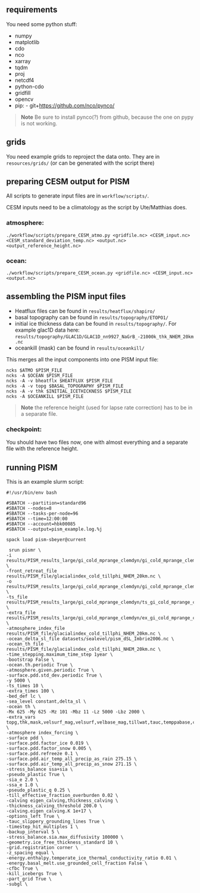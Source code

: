 

## requirements

You need some python stuff:

- numpy
- matplotlib
- cdo
- nco
- xarray
- tqdm
- proj
- netcdf4
- python-cdo
- gridfill
- opencv
- pip: - git+https://github.com/nco/pynco/

> **Note**
> Be sure to install pynco(?) from github, because the one on pypy is not working.


## grids
You need example grids to reproject the data onto. They are in `resources/grids/` (or can be generated with the script there)

## preparing CESM output for PISM
All scripts to generate input files are in `workflow/scripts/`.

CESM inputs need to be a climatology as the script by Ute/Matthias does.

### atmosphere:
```
./workflow/scripts/prepare_CESM_atmo.py <gridfile.nc> <CESM_input.nc> <CESM_standard_deviation_temp.nc> <output.nc> <output_reference_height.nc>
```

### ocean:
```
./workflow/scripts/prepare_CESM_ocean.py <gridfile.nc> <CESM_input.nc> <output.nc>
```


## assembling the PISM input files

- Heatflux files can be found in `results/heatflux/shapiro/`
- basal topography can be found in `results/topography/ETOPO1/`
- initial ice thickness data can be found in `results/topography/`. For example glac1D data here: `results/topography/GLAC1D/GLAC1D_nn9927_NaGrB_-21000k_thk_NHEM_20km.nc`
- oceankill (mask) can be found in `results/oceankill/`

This merges all the input components into one PISM input file:
```
ncks $ATMO $PISM_FILE
ncks -A $OCEAN $PISM_FILE
ncks -A -v bheatflx $HEATFLUX $PISM_FILE
ncks -A -v topg $BASAL_TOPOGRAPHY $PISM_FILE
ncks -A -v thk $INITIAL_ICETHICKNESS $PISM_FILE
ncks -A $OCEANKILL $PISM_FILE
```

> **Note**
> the reference height (used for lapse rate correction) has to be in a separate file.

### checkpoint:
You should have two files now, one with almost everything and a separate file with the reference height.



## running PISM



This is an example slurm script:
```
#!/usr/bin/env bash

#SBATCH --partition=standard96
#SBATCH --nodes=8
#SBATCH --tasks-per-node=96
#SBATCH --time=12:00:00
#SBATCH --account=hbk00085
#SBATCH --output=pism_example.log.%j

spack load pism-sbeyer@current 
 
 srun pismr \
-i results/PISM_results_large/gi_cold_mprange_clemdyn/gi_cold_mprange_clemdyn_-10000_-5000.nc \
-front_retreat_file results/PISM_file/glacialindex_cold_tillphi_NHEM_20km.nc \
-o results/PISM_results_large/gi_cold_mprange_clemdyn/gi_cold_mprange_clemdyn_-5000_-0000.nc \
-ts_file results/PISM_results_large/gi_cold_mprange_clemdyn/ts_gi_cold_mprange_clemdyn_-5000_-0000.nc \
-extra_file results/PISM_results_large/gi_cold_mprange_clemdyn/ex_gi_cold_mprange_clemdyn_-5000_-0000.nc \
-atmosphere_index_file results/PISM_file/glacialindex_cold_tillphi_NHEM_20km.nc \
-ocean_delta_sl_file datasets/sealevel/pism_dSL_Imbrie2006.nc \
-ocean_th_file results/PISM_file/glacialindex_cold_tillphi_NHEM_20km.nc \
-time_stepping.maximum_time_step 1year \
-bootstrap False \
-ocean.th.periodic True \
-atmosphere.given.periodic True \
-surface.pdd.std_dev.periodic True \
-y 5000 \
-ts_times 10 \
-extra_times 100 \
-bed_def lc \
-sea_level constant,delta_sl \
-ocean th \
-Mx 625 -My 625 -Mz 101 -Mbz 11 -Lz 5000 -Lbz 2000 \
-extra_vars topg,thk,mask,velsurf_mag,velsurf,velbase_mag,tillwat,tauc,temppabase,climatic_mass_balance,effective_precipitation,effective_air_temp \
-atmosphere index_forcing \
-surface pdd \
-surface.pdd.factor_ice 0.019 \
-surface.pdd.factor_snow 0.005 \
-surface.pdd.refreeze 0.1 \
-surface.pdd.air_temp_all_precip_as_rain 275.15 \
-surface.pdd.air_temp_all_precip_as_snow 271.15 \
-stress_balance ssa+sia \
-pseudo_plastic True \
-sia_e 2.0 \
-ssa_e 1.0 \
-pseudo_plastic_q 0.25 \
-till_effective_fraction_overburden 0.02 \
-calving eigen_calving,thickness_calving \
-thickness_calving_threshold 200.0 \
-calving.eigen_calving.K 1e+17 \
-options_left True \
-tauc_slippery_grounding_lines True \
-timestep_hit_multiples 1 \
-backup_interval 5 \
-stress_balance.sia.max_diffusivity 100000 \
-geometry.ice_free_thickness_standard 10 \
-grid.registration corner \
-z_spacing equal \
-energy.enthalpy.temperate_ice_thermal_conductivity_ratio 0.01 \
-energy.basal_melt.use_grounded_cell_fraction False \
-cfbc True \
-kill_icebergs True \
-part_grid True \
-subgl \


```
